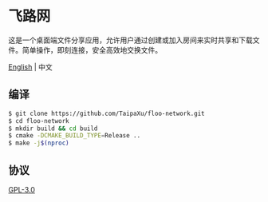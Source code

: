 # 飞路网

这是一个桌面端文件分享应用，允许用户通过创建或加入房间来实时共享和下载文件。简单操作，即刻连接，安全高效地交换文件。

[English](./README.md) | 中文

## 编译

```sh
$ git clone https://github.com/TaipaXu/floo-network.git
$ cd floo-network
$ mkdir build && cd build
$ cmake -DCMAKE_BUILD_TYPE=Release ..
$ make -j$(nproc)
```

## 协议

[GPL-3.0](LICENSE)
